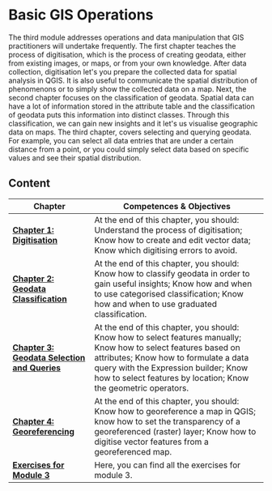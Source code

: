 # Basic GIS Operations

The third module addresses operations and data manipulation that GIS practitioners will undertake 
frequently. The first chapter teaches the process of digitisation, which is the process of creating 
geodata, either from existing images, or maps, or from your own knowledge. After data collection, 
digitisation let's you prepare the collected data for spatial analysis in QGIS. It is also useful to 
communicate the spatial distribution of phenomenons or to simply show the collected data on a map. Next, 
the second chapter focuses on the classification of geodata. Spatial data can have a lot of information 
stored in the attribute table and the classification of geodata puts this information into distinct 
classes. Through this classification, we can gain new insights and it let's us visualise geographic data on 
maps. The third chapter, covers selecting and querying geodata. For example, you can select all data 
entries that are under a certain distance from a point, or you could simply select data based on specific 
values and see their spatial distribution. 


## Content

| __Chapter__ | __Competences & Objectives__ |
| ----------- | ---------------------------- |
| __[Chapter 1: Digitisation](/content/Modul_3/en_qgis_digitalisation.md)__ | At the end of this chapter, you should: Understand the process of digitisation; Know how to create and edit vector data; Know which digitising errors to avoid. | 
| __[Chapter 2: Geodata Classification](/content/Modul_3/en_qgis_data_classification.md)__ | At the end of this chapter, you should: Know how to classify geodata in order to gain useful insights; Know how and when to use categorised classification; Know how and when to use graduated classification. |
| __[Chapter 3: Geodata Selection and Queries](/content/Modul_3/en_qgis_data_queries.md)__ | At the end of this chapter, you should: Know how to select features manually; Know how to select features based on attributes; Know how to formulate a data query with the Expression builder; Know how to select features by location; Know the geometric operators. | 
| __[Chapter 4: Georeferencing](/content/Modul_3/en_qgis_georeferencing.md)__ | At the end of this chapter, you should: Know how to georeference a map in QGIS; know how to set the transparency of a georeferenced (raster) layer; Know how to digitise vector features from a georeferenced map. | 
| __[Exercises for Module 3](/content/Modul_3/en_qgis_modul_3_exercises.md)__ | Here, you can find all the exercises for module 3. | 


<!--ADD: after revamp of chapter 2 this needs to be adjusted-->